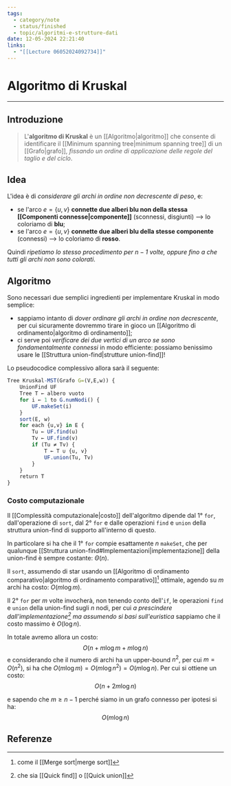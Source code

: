 ```yaml
---
tags:
  - category/note
  - status/finished
  - topic/algoritmi-e-strutture-dati
date: 12-05-2024 22:21:40
links:
  - "[[Lecture 06052024092734]]"
---
```

# Algoritmo di Kruskal
---
## Introduzione
> L'**algoritmo di Kruskal** è un [[Algoritmo|algoritmo]] che consente di identificare il [[Minimum spanning tree|minimum spanning tree]] di un [[Grafo|grafo]], _fissando un ordine di applicazione delle regole del taglio e del ciclo_.

## Idea
L'idea è di _considerare gli archi in ordine non decrescente di peso_, e:
- se l'arco $e = \{u, v\}$ **connette due alberi blu non della stessa [[Componenti connesse|componente]]** (sconnessi, disgiunti) --> lo coloriamo di **blu**;
- se l'arco $e = \{u, v\}$ **connette due alberi blu della stesse componente** (connessi) --> lo coloriamo di **rosso**.

Quindi _ripetiamo lo stesso procedimento per $n-1$ volte, oppure fino a che tutti gli archi non sono colorati_.

## Algoritmo
Sono necessari due semplici ingredienti per implementare Kruskal in modo semplice:
- sappiamo intanto di _dover ordinare gli archi in ordine non decrescente_, per cui sicuramente dovremmo tirare in gioco un [[Algoritmo di ordinamento|algoritmo di ordinamento]];
- ci serve poi _verificare dei due vertici di un arco se sono fondamentalmente connessi_ in modo efficiente: possiamo benissimo usare le [[Struttura union-find|strutture union-find]]!

Lo pseudocodice complessivo allora sarà il seguente:
```R
Tree Kruskal-MST(Grafo G=(V,E,w)) {
	UnionFind UF
	Tree T ← albero vuoto
	for i ← 1 to G.numNodi() {
		UF.makeSet(i)
	}
	sort(E, w)
	for each {u,v} in E {
		Tu ← UF.find(u)
		Tv ← UF.find(v)
		if (Tu ≠ Tv) {
			T ← T ∪ {u, v}
			UF.union(Tu, Tv)
		}
	}
	return T
}
```

### Costo computazionale
Il [[Complessità computazionale|costo]] dell'algoritmo dipende dal 1° `for`, dall'operazione di `sort`, dal 2° `for` e dalle operazioni `find` e `union` della struttura union-find di supporto all'interno di questo.

In particolare si ha che il 1° `for` compie esattamente $n$ `makeSet`, che per qualunque [[Struttura union-find#Implementazioni|implementazione]] della union-find è sempre costante: $\Theta(n)$.

Il `sort`, assumendo di star usando un [[Algoritmo di ordinamento comparativo|algoritmo di ordinamento comparativo]][^1] ottimale, agendo su $m$ archi ha costo: $O(m \log{m})$.

Il 2° `for` per $m$ volte invocherà, non tenendo conto dell'`if`, le operazioni `find` e `union` della union-find sugli $n$ nodi, per cui _a prescindere dall'implementazione[^2] ma assumendo si basi sull'euristica_ sappiamo che il costo massimo è $O(\log{n})$.

In totale avremo allora un costo:
$$O(n + m\log{m} + m\log{n})$$
e considerando che il numero di archi ha un upper-bound $n^{2}$, per cui $m = O(n^{2})$, si ha che $O(m\log{m}) = O(m\log{n^{2}}) = O(m\log{n})$. Per cui si ottiene un costo:
$$O(n + 2m\log{n})$$

e sapendo che $m \geq n-1$ perché siamo in un grafo connesso per ipotesi si ha:
$$O(m\log{n})$$

## Referenze
[^1]: come il [[Merge sort|merge sort]]
[^2]: che sia [[Quick find]] o [[Quick union]]